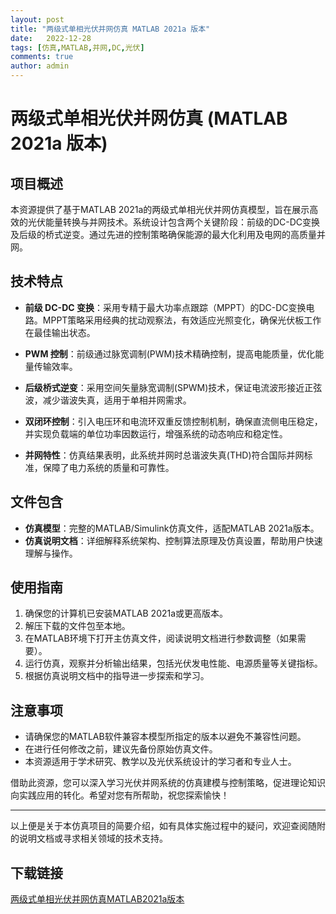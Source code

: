 ```yaml
---
layout: post
title: "两级式单相光伏并网仿真 MATLAB 2021a 版本"
date:   2022-12-28
tags: [仿真,MATLAB,并网,DC,光伏]
comments: true
author: admin
---
```

# 两级式单相光伏并网仿真 (MATLAB 2021a 版本)

## 项目概述

本资源提供了基于MATLAB 2021a的两级式单相光伏并网仿真模型，旨在展示高效的光伏能量转换与并网技术。系统设计包含两个关键阶段：前级的DC-DC变换及后级的桥式逆变。通过先进的控制策略确保能源的最大化利用及电网的高质量并网。

## 技术特点

- **前级 DC-DC 变换**：采用专精于最大功率点跟踪（MPPT）的DC-DC变换电路。MPPT策略采用经典的扰动观察法，有效适应光照变化，确保光伏板工作在最佳输出状态。
  
- **PWM 控制**：前级通过脉宽调制(PWM)技术精确控制，提高电能质量，优化能量传输效率。
  
- **后级桥式逆变**：采用空间矢量脉宽调制(SPWM)技术，保证电流波形接近正弦波，减少谐波失真，适用于单相并网需求。
  
- **双闭环控制**：引入电压环和电流环双重反馈控制机制，确保直流侧电压稳定，并实现负载端的单位功率因数运行，增强系统的动态响应和稳定性。
  
- **并网特性**：仿真结果表明，此系统并网时总谐波失真(THD)符合国际并网标准，保障了电力系统的质量和可靠性。

## 文件包含

- **仿真模型**：完整的MATLAB/Simulink仿真文件，适配MATLAB 2021a版本。
- **仿真说明文档**：详细解释系统架构、控制算法原理及仿真设置，帮助用户快速理解与操作。

## 使用指南

1. 确保您的计算机已安装MATLAB 2021a或更高版本。
2. 解压下载的文件包至本地。
3. 在MATLAB环境下打开主仿真文件，阅读说明文档进行参数调整（如果需要）。
4. 运行仿真，观察并分析输出结果，包括光伏发电性能、电源质量等关键指标。
5. 根据仿真说明文档中的指导进一步探索和学习。

## 注意事项

- 请确保您的MATLAB软件兼容本模型所指定的版本以避免不兼容性问题。
- 在进行任何修改之前，建议先备份原始仿真文件。
- 本资源适用于学术研究、教学以及光伏系统设计的学习者和专业人士。

借助此资源，您可以深入学习光伏并网系统的仿真建模与控制策略，促进理论知识向实践应用的转化。希望对您有所帮助，祝您探索愉快！

---

以上便是关于本仿真项目的简要介绍，如有具体实施过程中的疑问，欢迎查阅随附的说明文档或寻求相关领域的技术支持。

## 下载链接

[两级式单相光伏并网仿真MATLAB2021a版本](https://pan.quark.cn/s/e9d242ddfc9d)